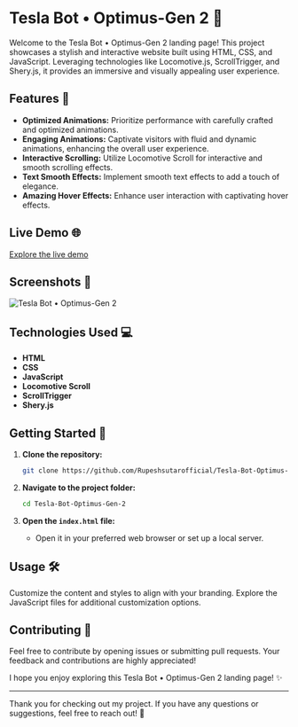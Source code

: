 # Tesla Bot • Optimus-Gen 2 🤖

Welcome to the Tesla Bot • Optimus-Gen 2 landing page! This project showcases a stylish and interactive website built using HTML, CSS, and JavaScript. Leveraging technologies like Locomotive.js, ScrollTrigger, and Shery.js, it provides an immersive and visually appealing user experience.

## Features 🚀

- **Optimized Animations:** Prioritize performance with carefully crafted and optimized animations.
- **Engaging Animations:** Captivate visitors with fluid and dynamic animations, enhancing the overall user experience.
- **Interactive Scrolling:** Utilize Locomotive Scroll for interactive and smooth scrolling effects.
- **Text Smooth Effects:** Implement smooth text effects to add a touch of elegance.
- **Amazing Hover Effects:** Enhance user interaction with captivating hover effects.

## Live Demo 🌐

[Explore the live demo](https://rupeshsutarofficial.github.io/Tesla-Bot-Optimus-Gen-2/)

## Screenshots 📸

![Tesla Bot • Optimus-Gen 2](https://github.com/Rupeshsutarofficial/Tesla-Bot-Optimus-Gen-2/assets/146075201/d8db4ce1-f4b0-4eed-8fb4-7b44c84c749a)

## Technologies Used 💻

- **HTML**
- **CSS**
- **JavaScript**
- **Locomotive Scroll**
- **ScrollTrigger**
- **Shery.js**

## Getting Started 🏁

1. **Clone the repository:**
    ```bash
    git clone https://github.com/Rupeshsutarofficial/Tesla-Bot-Optimus-Gen-2
    ```

2. **Navigate to the project folder:**
    ```bash
    cd Tesla-Bot-Optimus-Gen-2
    ```

3. **Open the `index.html` file:**
    - Open it in your preferred web browser or set up a local server.

## Usage 🛠️

Customize the content and styles to align with your branding. Explore the JavaScript files for additional customization options.

## Contributing 🤝

Feel free to contribute by opening issues or submitting pull requests. Your feedback and contributions are highly appreciated!

I hope you enjoy exploring this Tesla Bot • Optimus-Gen 2 landing page! ✨

---

Thank you for checking out my project. If you have any questions or suggestions, feel free to reach out! 🌟
